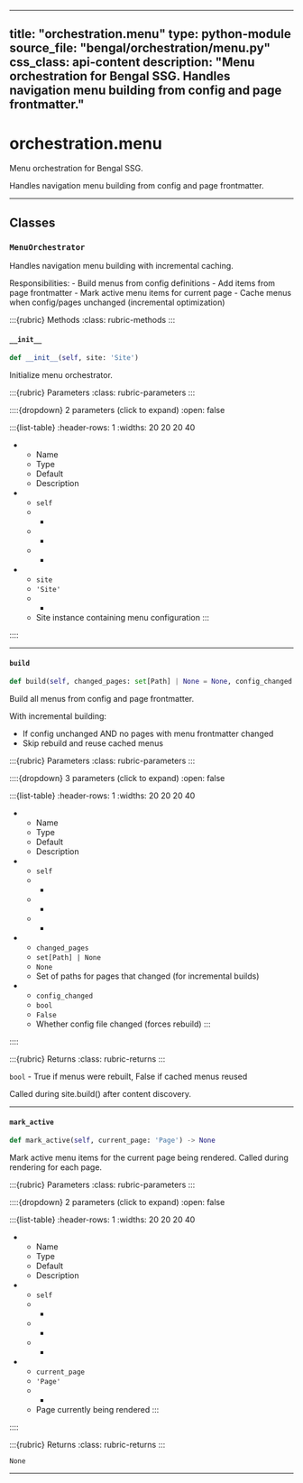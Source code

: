 
---
title: "orchestration.menu"
type: python-module
source_file: "bengal/orchestration/menu.py"
css_class: api-content
description: "Menu orchestration for Bengal SSG.  Handles navigation menu building from config and page frontmatter."
---

# orchestration.menu

Menu orchestration for Bengal SSG.

Handles navigation menu building from config and page frontmatter.

---

## Classes

### `MenuOrchestrator`


Handles navigation menu building with incremental caching.

Responsibilities:
    - Build menus from config definitions
    - Add items from page frontmatter
    - Mark active menu items for current page
    - Cache menus when config/pages unchanged (incremental optimization)




:::{rubric} Methods
:class: rubric-methods
:::
#### `__init__`
```python
def __init__(self, site: 'Site')
```

Initialize menu orchestrator.



:::{rubric} Parameters
:class: rubric-parameters
:::

::::{dropdown} 2 parameters (click to expand)
:open: false

:::{list-table}
:header-rows: 1
:widths: 20 20 20 40

* - Name
  - Type
  - Default
  - Description
* - `self`
  - -
  - -
  - -
* - `site`
  - `'Site'`
  - -
  - Site instance containing menu configuration
:::

::::




---
#### `build`
```python
def build(self, changed_pages: set[Path] | None = None, config_changed: bool = False) -> bool
```

Build all menus from config and page frontmatter.

With incremental building:
- If config unchanged AND no pages with menu frontmatter changed
- Skip rebuild and reuse cached menus



:::{rubric} Parameters
:class: rubric-parameters
:::

::::{dropdown} 3 parameters (click to expand)
:open: false

:::{list-table}
:header-rows: 1
:widths: 20 20 20 40

* - Name
  - Type
  - Default
  - Description
* - `self`
  - -
  - -
  - -
* - `changed_pages`
  - `set[Path] | None`
  - `None`
  - Set of paths for pages that changed (for incremental builds)
* - `config_changed`
  - `bool`
  - `False`
  - Whether config file changed (forces rebuild)
:::

::::

:::{rubric} Returns
:class: rubric-returns
:::

`bool` - True if menus were rebuilt, False if cached menus reused

Called during site.build() after content discovery.




---
#### `mark_active`
```python
def mark_active(self, current_page: 'Page') -> None
```

Mark active menu items for the current page being rendered.
Called during rendering for each page.



:::{rubric} Parameters
:class: rubric-parameters
:::

::::{dropdown} 2 parameters (click to expand)
:open: false

:::{list-table}
:header-rows: 1
:widths: 20 20 20 40

* - Name
  - Type
  - Default
  - Description
* - `self`
  - -
  - -
  - -
* - `current_page`
  - `'Page'`
  - -
  - Page currently being rendered
:::

::::

:::{rubric} Returns
:class: rubric-returns
:::

`None`




---
